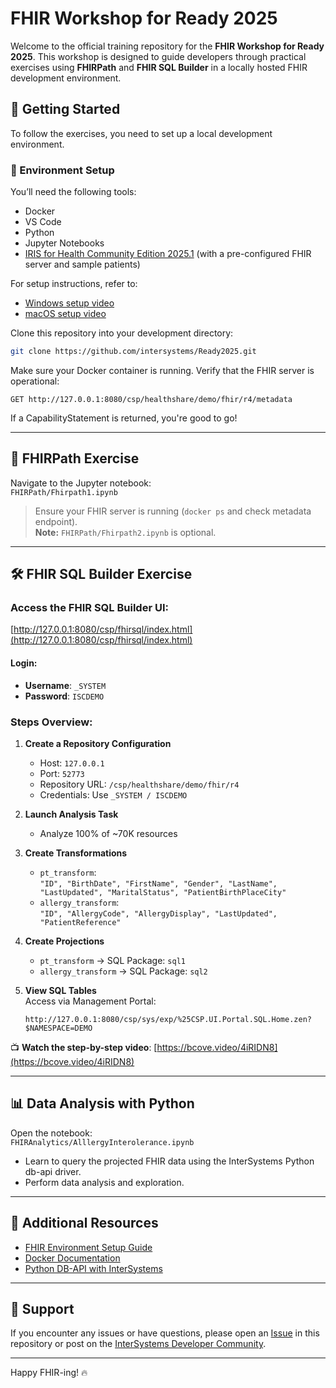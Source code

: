
# FHIR Workshop for Ready 2025

Welcome to the official training repository for the **FHIR Workshop for Ready 2025**. This workshop is designed to guide developers through practical exercises using **FHIRPath** and **FHIR SQL Builder** in a locally hosted FHIR development environment.

## 🚀 Getting Started

To follow the exercises, you need to set up a local development environment.

### 🔧 Environment Setup

You’ll need the following tools:

- Docker
- VS Code
- Python
- Jupyter Notebooks
- [IRIS for Health Community Edition 2025.1](https://community.intersystems.com/post/fhir-environment-setup-guide) (with a pre-configured FHIR server and sample patients)

For setup instructions, refer to:
- [Windows setup video](https://youtu.be/IyvuHbxCwCY)
- [macOS setup video](https://youtu.be/Ss7vU0l3JNU)

Clone this repository into your development directory:

```bash
git clone https://github.com/intersystems/Ready2025.git
```

Make sure your Docker container is running. Verify that the FHIR server is operational:

```http
GET http://127.0.0.1:8080/csp/healthshare/demo/fhir/r4/metadata
```

If a CapabilityStatement is returned, you're good to go!

---

## 🧪 FHIRPath Exercise

Navigate to the Jupyter notebook:  
`FHIRPath/Fhirpath1.ipynb`

> Ensure your FHIR server is running (`docker ps` and check metadata endpoint).  
> **Note:** `FHIRPath/Fhirpath2.ipynb` is optional.

---

## 🛠️ FHIR SQL Builder Exercise

### Access the FHIR SQL Builder UI:
[http://127.0.0.1:8080/csp/fhirsql/index.html](http://127.0.0.1:8080/csp/fhirsql/index.html)

#### Login:
- **Username**: `_SYSTEM`  
- **Password**: `ISCDEMO`

### Steps Overview:

1. **Create a Repository Configuration**
   - Host: `127.0.0.1`
   - Port: `52773`
   - Repository URL: `/csp/healthshare/demo/fhir/r4`
   - Credentials: Use `_SYSTEM / ISCDEMO`

2. **Launch Analysis Task**
   - Analyze 100% of ~70K resources

3. **Create Transformations**
   - `pt_transform`:  
     `"ID", "BirthDate", "FirstName", "Gender", "LastName", "LastUpdated", "MaritalStatus", "PatientBirthPlaceCity"`
   - `allergy_transform`:  
     `"ID", "AllergyCode", "AllergyDisplay", "LastUpdated", "PatientReference"`

4. **Create Projections**
   - `pt_transform` → SQL Package: `sql1`  
   - `allergy_transform` → SQL Package: `sql2`

5. **View SQL Tables**  
   Access via Management Portal:
   ```
   http://127.0.0.1:8080/csp/sys/exp/%25CSP.UI.Portal.SQL.Home.zen?$NAMESPACE=DEMO
   ```

📺 **Watch the step-by-step video**: [https://bcove.video/4iRIDN8](https://bcove.video/4iRIDN8)

---

## 📊 Data Analysis with Python

Open the notebook:  
`FHIRAnalytics/AlllergyInterolerance.ipynb`

- Learn to query the projected FHIR data using the InterSystems Python db-api driver.
- Perform data analysis and exploration.

---

## 🧠 Additional Resources

- [FHIR Environment Setup Guide](https://community.intersystems.com/post/fhir-environment-setup-guide)
- [Docker Documentation](https://docs.docker.com/)
- [Python DB-API with InterSystems](https://docs.intersystems.com/irislatest/csp/docbook/Doc.View.cls?KEY=GBJDB)

---

## 💬 Support

If you encounter any issues or have questions, please open an [Issue](https://github.com/intersystems/Ready2025/issues) in this repository or post on the [InterSystems Developer Community](https://community.intersystems.com).

---

Happy FHIR-ing! 🔥

